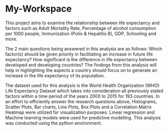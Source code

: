 # My-Workspace
This project aims to examine the relationship between life expectancy and factors such as Adult Mortality Rate, Percentage of alcohol consumption per 1000 people, Immunization (Polio & Hepatitis B), GDP, Schooling and more. 

The 2 main questions being answered in this analysis are as follows: Which factor(s) should be given priority in facilitating an increase in future life expectancy? How significant is the difference in life expectancy between developed and developing countries? The findings from this analysis will help in highlighting the aspects a country should focus on to generate an increase in the life expectancy of its population. 

The dataset used for this analysis is the World Health Organization (WHO) Life Expectancy Dataset which takes into consideration all previously stated factors within a time period of the years 2000 to 2015 for 193 countries. In an effort to efficiently answer the research questions above, Histograms, Scatter Plots, Bar charts, Line Plots, Box Plots and a Correlation Matrix Heatmap were utilized for visualization purposes. Linear regression and Machine learning models were used for predictive modelling. This analysis was conducted using the python environment.
